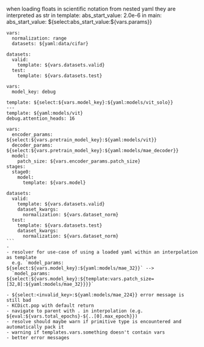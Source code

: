 when loading floats in scientific notation from nested yaml they are interpreted as str in template: abs_start_value:
2.0e-6 in main: abs_start_value: ${select:abs_start_value:${vars.params}}

```
vars:
  normalization: range
  datasets: ${yaml:data/cifar}

datasets:
  valid:
    template: ${vars.datasets.valid}
  test:
    template: ${vars.datasets.test}
```

```
vars:
  model_key: debug

template: ${select:${vars.model_key}:${yaml:models/vit_solo}}
---
template: ${yaml:models/vit}
debug.attention_heads: 16
```

```
vars:
  encoder_params: ${select:${vars.pretrain_model_key}:${yaml:models/vit}}
  decoder_params: ${select:${vars.pretrain_model_key}:${yaml:models/mae_decoder}}
  model:
    patch_size: ${vars.encoder_params.patch_size}
stages:
  stage0:
    model:
      template: ${vars.model}
```

````
datasets:
  valid:
    template: ${vars.datasets.valid}
    dataset_kwargs:
      normalization: ${vars.dataset_norm}
  test:
    template: ${vars.datasets.test}
    dataset_kwargs:
      normalization: ${vars.dataset_norm}
```
-
- resolver for use-case of using a loaded yaml within an interpolation as template
  e.g. `model_params: ${select:${vars.model_key}:${yaml:models/mae_32}}` -->
  `model_params: ${select:${vars.model_key}:${template:vars.patch_size=[32,8]:${yaml:models/mae_32}}}}`

- ${select:<invalid_key>:${yaml:models/mae_224}} error message is still bad
- KCDict.pop with default return
- navigate to parent with . in interpolation (e.g. ${eval:${vars.total_epochs}-${..[0].max_epoch}})
- resolve should maybe warn if primitive type is encountered and automatically pack it
- warning if templates.vars.something doesn't contain vars
- better error messages